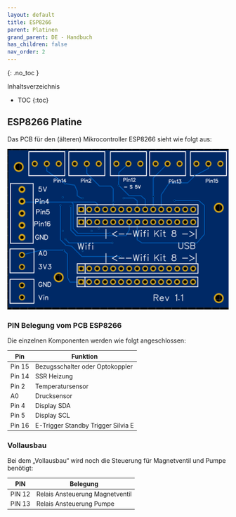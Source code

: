 ```yaml
---
layout: default
title: ESP8266
parent: Platinen
grand_parent: DE - Handbuch
has_children: false
nav_order: 2
---
```


{: .no_toc }

Inhaltsverzeichnis

- TOC
  {:toc}

## ESP8266 Platine

Das PCB für den (älteren) Mikrocontroller ESP8266 sieht wie folgt aus:

![Platine ESP8266](/img/pcb/esp8266/pcb_esp8266_rev1_1.png)

### PIN Belegung vom PCB ESP8266

Die einzelnen Komponenten werden wie folgt angeschlossen:

| Pin    | Funktion                           |
| ------ | ---------------------------------- |
| Pin 15 | Bezugsschalter oder Optokoppler    |
| Pin 14 | SSR Heizung                        |
| Pin 2  | Temperatursensor                   |
| A0     | Drucksensor                        |
| Pin 4  | Display SDA                        |
| Pin 5  | Display SCL                        |
| Pin 16 | E-Trigger Standby Trigger Silvia E |

### Vollausbau

Bei dem „Vollausbau“ wird noch die Steuerung für Magnetventil und Pumpe benötigt:

| PIN    | Belegung                        |
| ------ | ------------------------------- |
| PIN 12 | Relais Ansteuerung Magnetventil |
| PIN 13 | Relais Ansteuerung Pumpe        |
